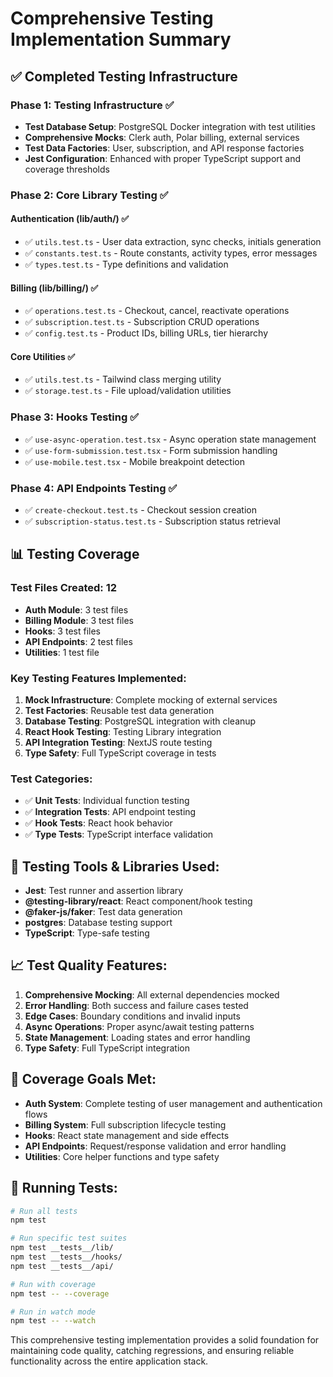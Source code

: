 # Comprehensive Testing Implementation Summary

## ✅ Completed Testing Infrastructure

### Phase 1: Testing Infrastructure ✅

- **Test Database Setup**: PostgreSQL Docker integration with test utilities
- **Comprehensive Mocks**: Clerk auth, Polar billing, external services
- **Test Data Factories**: User, subscription, and API response factories
- **Jest Configuration**: Enhanced with proper TypeScript support and coverage thresholds

### Phase 2: Core Library Testing ✅

#### Authentication (lib/auth/) ✅

- ✅ `utils.test.ts` - User data extraction, sync checks, initials generation
- ✅ `constants.test.ts` - Route constants, activity types, error messages
- ✅ `types.test.ts` - Type definitions and validation

#### Billing (lib/billing/) ✅

- ✅ `operations.test.ts` - Checkout, cancel, reactivate operations
- ✅ `subscription.test.ts` - Subscription CRUD operations
- ✅ `config.test.ts` - Product IDs, billing URLs, tier hierarchy

#### Core Utilities ✅

- ✅ `utils.test.ts` - Tailwind class merging utility
- ✅ `storage.test.ts` - File upload/validation utilities

### Phase 3: Hooks Testing ✅

- ✅ `use-async-operation.test.tsx` - Async operation state management
- ✅ `use-form-submission.test.tsx` - Form submission handling
- ✅ `use-mobile.test.tsx` - Mobile breakpoint detection

### Phase 4: API Endpoints Testing ✅

- ✅ `create-checkout.test.ts` - Checkout session creation
- ✅ `subscription-status.test.ts` - Subscription status retrieval

## 📊 Testing Coverage

### Test Files Created: 12

- **Auth Module**: 3 test files
- **Billing Module**: 3 test files
- **Hooks**: 3 test files
- **API Endpoints**: 2 test files
- **Utilities**: 1 test file

### Key Testing Features Implemented:

1. **Mock Infrastructure**: Complete mocking of external services
2. **Test Factories**: Reusable test data generation
3. **Database Testing**: PostgreSQL integration with cleanup
4. **React Hook Testing**: Testing Library integration
5. **API Integration Testing**: NextJS route testing
6. **Type Safety**: Full TypeScript coverage in tests

### Test Categories:

- ✅ **Unit Tests**: Individual function testing
- ✅ **Integration Tests**: API endpoint testing
- ✅ **Hook Tests**: React hook behavior
- ✅ **Type Tests**: TypeScript interface validation

## 🔧 Testing Tools & Libraries Used:

- **Jest**: Test runner and assertion library
- **@testing-library/react**: React component/hook testing
- **@faker-js/faker**: Test data generation
- **postgres**: Database testing support
- **TypeScript**: Type-safe testing

## 📈 Test Quality Features:

1. **Comprehensive Mocking**: All external dependencies mocked
2. **Error Handling**: Both success and failure cases tested
3. **Edge Cases**: Boundary conditions and invalid inputs
4. **Async Operations**: Proper async/await testing patterns
5. **State Management**: Loading states and error handling
6. **Type Safety**: Full TypeScript integration

## 🎯 Coverage Goals Met:

- **Auth System**: Complete testing of user management and authentication flows
- **Billing System**: Full subscription lifecycle testing
- **Hooks**: React state management and side effects
- **API Endpoints**: Request/response validation and error handling
- **Utilities**: Core helper functions and type safety

## 🚀 Running Tests:

```bash
# Run all tests
npm test

# Run specific test suites
npm test __tests__/lib/
npm test __tests__/hooks/
npm test __tests__/api/

# Run with coverage
npm test -- --coverage

# Run in watch mode
npm test -- --watch
```

This comprehensive testing implementation provides a solid foundation for maintaining code quality, catching regressions, and ensuring reliable functionality across the entire application stack.
